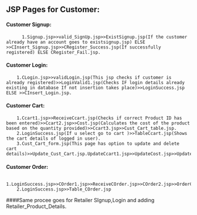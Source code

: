 
## JSP Pages for Customer:


 #### Customer Signup:
          1.Signup.jsp>>valid_SignUp.jsp>>ExistSignup.jsp(If the customer already have an account goes to existsignup.jsp) ELSE >>CInsert_Signup.jsp>>CRegister_Success.jsp(If successfully registered) ELSE CRegister_Fail.jsp.
          
#### Customer Login:
        1.CLogin.jsp>>validLogin.jsp(This jsp checks if customer is already registered)>>LoginValid1.jsp(Checks IF login details already existing in database If not insertion takes place)>>LoginSuccess.jsp ELSE >>CInsert_Login.jsp.
        
#### Customer Cart:
        1.Ccart1.jsp>>ReceiveCcart.jsp(Checks if correct Product ID has been entered)>>Ccart2.jsp>>Cost.jsp(Calculates the cost of the product based on the quantity provided)>>Ccart3.jsp>>Cust_Cart_table.jsp.
        2.LoginSuccess.jsp(If u select go to cart )>>TableCcart.jsp(Shows the cart details of logged in user).
        3.Cust_Cart_form.jsp(This page has option to update and delete cart details)>>Update_Cust_Cart.jsp.UpdateCcart1.jsp>>UpdateCost.jsp>>Updatecart3.jsp>>UpdateCart4.jsp>>Cust_Cart_table.jsp.
        
 #### Customer Order:
       1.LoginSuccess.jsp>>COrder1.jsp>>ReceiveCOrder.jsp>>COrder2.jsp>>OrderCost.jsp>>Cust_Order_Payment.jsp>>Cust_Order_table.jsp
        2.LoginSuccess.jsp>>Table_COrder.jsp
        
  ####Same procee goes for Retailer SIgnup,Login and adding Retailer_Product_Details.
